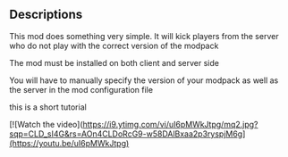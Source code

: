 ## Descriptions
This mod does something very simple.
It will kick players from the server who do not play with the correct version of the modpack
  
The mod must be installed on both client and server side

You will have to manually specify the version of your modpack as well as the server in the mod configuration file

this is a short tutorial

[![Watch the video](https://i9.ytimg.com/vi/uI6pMWkJtpg/mq2.jpg?sqp=CLD_sI4G&rs=AOn4CLDoRcG9-w58DAlBxaa2p3ryspjM6g](https://youtu.be/uI6pMWkJtpg)
